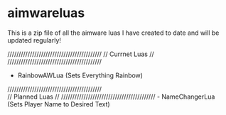 # aimwareluas
This is a zip file of all the aimware luas I have created to date and will be updated regularly! 

//////////////////////////////////////////
//           Currnet Luas               //
//////////////////////////////////////////

- RainbowAWLua (Sets Everything Rainbow)

//////////////////////////////////////////               
//           Planned Luas               // 
////////////////////////////////////////// 
                                                                                                                                           - NameChangerLua (Sets Player Name to Desired Text)
                                                                                                                                           
                                                                                                                                         
